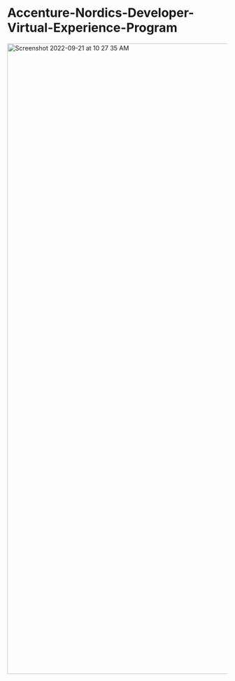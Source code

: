 # Accenture-Nordics-Developer-Virtual-Experience-Program
<img width="1440" alt="Screenshot 2022-09-21 at 10 27 35 AM" src="https://user-images.githubusercontent.com/71238045/191417809-ed89dc7d-40a4-442d-ad49-e939d48471e6.png">
